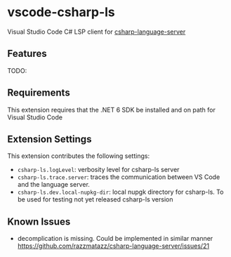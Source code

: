 # vscode-csharp-ls

Visual Studio Code C# LSP client for [csharp-language-server](https://github.com/razzmatazz/csharp-language-server)

## Features

TODO:
## Requirements

This extension requires that the .NET 6 SDK be installed and on path for Visual Studio Code
## Extension Settings

This extension contributes the following settings:

* `csharp-ls.logLevel`: verbosity level for csharp-ls server
* `csharp-ls.trace.server`: traces the communication between VS Code and the language server.
* `csharp-ls.dev.local-nupkg-dir`: local nupgk directory for csharp-ls. To be used for testing not yet released csharp-ls version

## Known Issues

* decomplication is missing. Could be implemented in similar manner https://github.com/razzmatazz/csharp-language-server/issues/21

